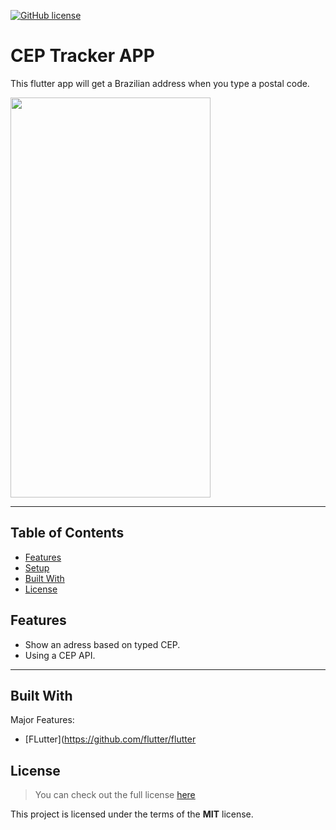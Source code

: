 [![GitHub license](https://img.shields.io/github/license/hadessama1994/chat_app)](https://github.com/hadessama1994/chat_app) 


# CEP Tracker APP

This flutter app will get a Brazilian address when you type a postal code.


<img src="https://i.imgur.com/VGtdYjo.png" width="320" height="640">

---

<!-- TABLE OF CONTENTS -->

## Table of Contents

* [Features](#features)
* [Setup](#setup)
* [Built With](#built-with)
* [License](#license)


## Features

- Show an adress based on typed CEP.
- Using a CEP API.

---

## Built With
Major Features:

- [FLutter](https://github.com/flutter/flutter



## License
>You can check out the full license [here](https://github.com/IgorAntun/node-chat/blob/master/LICENSE)

This project is licensed under the terms of the **MIT** license.
